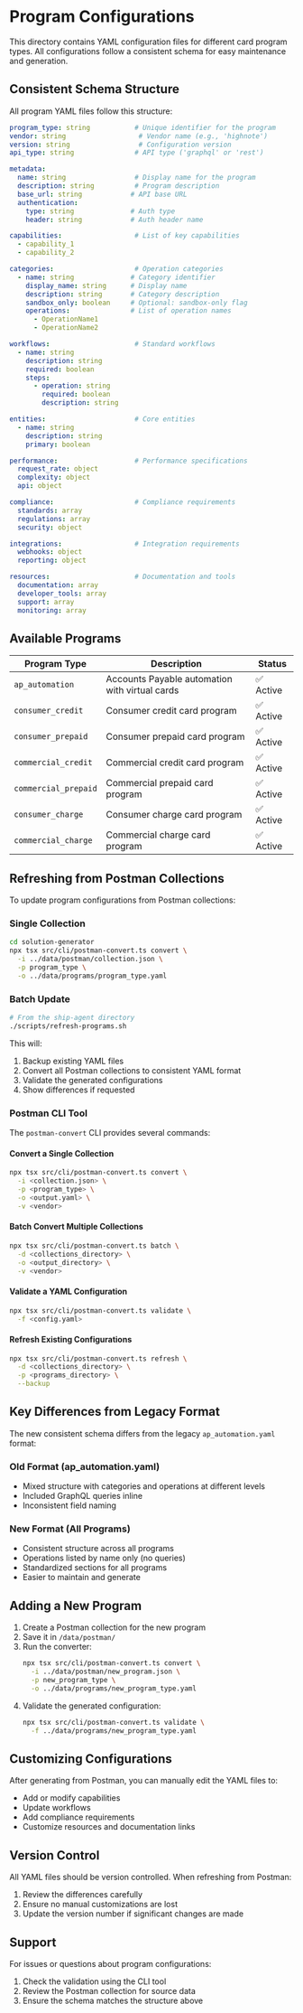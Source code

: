 # Program Configurations

This directory contains YAML configuration files for different card program types. All configurations follow a consistent schema for easy maintenance and generation.

## Consistent Schema Structure

All program YAML files follow this structure:

```yaml
program_type: string           # Unique identifier for the program
vendor: string                  # Vendor name (e.g., 'highnote')
version: string                 # Configuration version
api_type: string               # API type ('graphql' or 'rest')

metadata:
  name: string                 # Display name for the program
  description: string          # Program description
  base_url: string            # API base URL
  authentication:
    type: string              # Auth type
    header: string            # Auth header name

capabilities:                  # List of key capabilities
  - capability_1
  - capability_2

categories:                    # Operation categories
  - name: string              # Category identifier
    display_name: string      # Display name
    description: string       # Category description
    sandbox_only: boolean     # Optional: sandbox-only flag
    operations:               # List of operation names
      - OperationName1
      - OperationName2

workflows:                     # Standard workflows
  - name: string
    description: string
    required: boolean
    steps:
      - operation: string
        required: boolean
        description: string

entities:                      # Core entities
  - name: string
    description: string
    primary: boolean

performance:                   # Performance specifications
  request_rate: object
  complexity: object
  api: object

compliance:                    # Compliance requirements
  standards: array
  regulations: array
  security: object

integrations:                  # Integration requirements
  webhooks: object
  reporting: object

resources:                     # Documentation and tools
  documentation: array
  developer_tools: array
  support: array
  monitoring: array
```

## Available Programs

| Program Type | Description | Status |
|-------------|-------------|---------|
| `ap_automation` | Accounts Payable automation with virtual cards | ✅ Active |
| `consumer_credit` | Consumer credit card program | ✅ Active |
| `consumer_prepaid` | Consumer prepaid card program | ✅ Active |
| `commercial_credit` | Commercial credit card program | ✅ Active |
| `commercial_prepaid` | Commercial prepaid card program | ✅ Active |
| `consumer_charge` | Consumer charge card program | ✅ Active |
| `commercial_charge` | Commercial charge card program | ✅ Active |

## Refreshing from Postman Collections

To update program configurations from Postman collections:

### Single Collection
```bash
cd solution-generator
npx tsx src/cli/postman-convert.ts convert \
  -i ../data/postman/collection.json \
  -p program_type \
  -o ../data/programs/program_type.yaml
```

### Batch Update
```bash
# From the ship-agent directory
./scripts/refresh-programs.sh
```

This will:
1. Backup existing YAML files
2. Convert all Postman collections to consistent YAML format
3. Validate the generated configurations
4. Show differences if requested

### Postman CLI Tool

The `postman-convert` CLI provides several commands:

#### Convert a Single Collection
```bash
npx tsx src/cli/postman-convert.ts convert \
  -i <collection.json> \
  -p <program_type> \
  -o <output.yaml> \
  -v <vendor>
```

#### Batch Convert Multiple Collections
```bash
npx tsx src/cli/postman-convert.ts batch \
  -d <collections_directory> \
  -o <output_directory> \
  -v <vendor>
```

#### Validate a YAML Configuration
```bash
npx tsx src/cli/postman-convert.ts validate \
  -f <config.yaml>
```

#### Refresh Existing Configurations
```bash
npx tsx src/cli/postman-convert.ts refresh \
  -d <collections_directory> \
  -p <programs_directory> \
  --backup
```

## Key Differences from Legacy Format

The new consistent schema differs from the legacy `ap_automation.yaml` format:

### Old Format (ap_automation.yaml)
- Mixed structure with categories and operations at different levels
- Included GraphQL queries inline
- Inconsistent field naming

### New Format (All Programs)
- Consistent structure across all programs
- Operations listed by name only (no queries)
- Standardized sections for all programs
- Easier to maintain and generate

## Adding a New Program

1. Create a Postman collection for the new program
2. Save it in `/data/postman/`
3. Run the converter:
   ```bash
   npx tsx src/cli/postman-convert.ts convert \
     -i ../data/postman/new_program.json \
     -p new_program_type \
     -o ../data/programs/new_program_type.yaml
   ```
4. Validate the generated configuration:
   ```bash
   npx tsx src/cli/postman-convert.ts validate \
     -f ../data/programs/new_program_type.yaml
   ```

## Customizing Configurations

After generating from Postman, you can manually edit the YAML files to:
- Add or modify capabilities
- Update workflows
- Add compliance requirements
- Customize resources and documentation links

## Version Control

All YAML files should be version controlled. When refreshing from Postman:
1. Review the differences carefully
2. Ensure no manual customizations are lost
3. Update the version number if significant changes are made

## Support

For issues or questions about program configurations:
1. Check the validation using the CLI tool
2. Review the Postman collection for source data
3. Ensure the schema matches the structure above